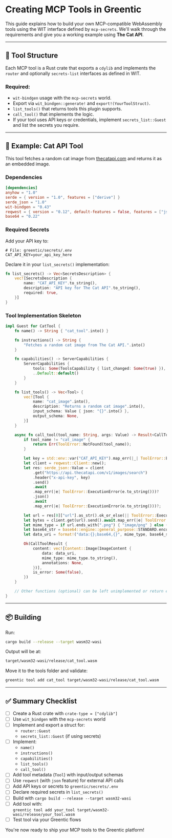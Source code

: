 # Creating MCP Tools in Greentic

This guide explains how to build your own MCP-compatible WebAssembly tools using the WIT interface defined by `mcp-secrets`. We'll walk through the requirements and give you a working example using **The Cat API**.

---

## 🧱 Tool Structure

Each MCP tool is a Rust crate that exports a `cdylib` and implements the `router` and optionally `secrets-list` interfaces as defined in WIT.

### Required:

- `wit-bindgen` usage with the `mcp-secrets` world.
- Export via `wit_bindgen::generate!` and `export!(YourToolStruct)`.
- `list_tools()` that returns tools this plugin supports.
- `call_tool()` that implements the logic.
- If your tool uses API keys or credentials, implement `secrets_list::Guest` and list the secrets you require.

---

## 🧪 Example: Cat API Tool

This tool fetches a random cat image from [thecatapi.com](https://developers.thecatapi.com/) and returns it as an embedded image.

### Dependencies

```toml
[dependencies]
anyhow = "1.0"
serde = { version = "1.0", features = ["derive"] }
serde_json = "1.0"
wit-bindgen = "0.43"
reqwest = { version = "0.12", default-features = false, features = ["json"] }
base64 = "0.22"
```

### Required Secrets

Add your API key to:

```env
# File: greentic/secrets/.env
CAT_API_KEY=your_api_key_here
```

Declare it in your `list_secrets()` implementation:

```rust
fn list_secrets() -> Vec<SecretsDescription> {
    vec![SecretsDescription {
        name: "CAT_API_KEY".to_string(),
        description: "API key for The Cat API".to_string(),
        required: true,
    }]
}
```

### Tool Implementation Skeleton

```rust
impl Guest for CatTool {
    fn name() -> String { "cat_tool".into() }

    fn instructions() -> String {
        "Fetches a random cat image from The Cat API.".into()
    }

    fn capabilities() -> ServerCapabilities {
        ServerCapabilities {
            tools: Some(ToolsCapability { list_changed: Some(true) }),
            ..Default::default()
        }
    }

    fn list_tools() -> Vec<Tool> {
        vec![Tool {
            name: "cat_image".into(),
            description: "Returns a random cat image".into(),
            input_schema: Value { json: "{}".into() },
            output_schema: None,
        }]
    }

    async fn call_tool(tool_name: String, args: Value) -> Result<CallToolResult, ToolError> {
        if tool_name != "cat_image" {
            return Err(ToolError::NotFound(tool_name));
        }

        let key = std::env::var("CAT_API_KEY").map_err(|_| ToolError::ExecutionError("Missing CAT_API_KEY".into()))?;
        let client = reqwest::Client::new();
        let res: serde_json::Value = client
            .get("https://api.thecatapi.com/v1/images/search")
            .header("x-api-key", key)
            .send()
            .await
            .map_err(|e| ToolError::ExecutionError(e.to_string()))?
            .json()
            .await
            .map_err(|e| ToolError::ExecutionError(e.to_string()))?;

        let url = res[0]["url"].as_str().ok_or_else(|| ToolError::ExecutionError("No URL in response".into()))?;
        let bytes = client.get(url).send().await.map_err(|e| ToolError::ExecutionError(e.to_string()))?.bytes().await.map_err(|e| ToolError::ExecutionError(e.to_string()))?;
        let mime_type = if url.ends_with(".png") { "image/png" } else { "image/jpeg" };
        let base64_str = base64::engine::general_purpose::STANDARD.encode(bytes);
        let data_uri = format!("data:{};base64,{}", mime_type, base64_str);

        Ok(CallToolResult {
            content: vec![Content::Image(ImageContent {
                data: data_uri,
                mime_type: mime_type.to_string(),
                annotations: None,
            })],
            is_error: Some(false),
        })
    }

    // Other functions (optional) can be left unimplemented or return empty
}
```

---

## 📦 Building

Run:

```bash
cargo build --release --target wasm32-wasi
```

Output will be at:

```sh
target/wasm32-wasi/release/cat_tool.wasm
```

Move it to the tools folder and validate:

```bash
greentic tool add cat_tool target/wasm32-wasi/release/cat_tool.wasm
```

---

## ✅ Summary Checklist

- [ ] Create a Rust crate with `crate-type = ["cdylib"]`
- [ ] Use `wit_bindgen` with the `mcp-secrets` world
- [ ] Implement and export a struct for:
  - `router::Guest`
  - `secrets_list::Guest` (if using secrets)
- [ ] Implement:
  - `name()`
  - `instructions()`
  - `capabilities()`
  - `list_tools()`
  - `call_tool()`
- [ ] Add tool metadata (`Tool`) with input/output schemas
- [ ] Use `reqwest` (with `json` feature) for external API calls
- [ ] Add API keys or secrets to `greentic/secrets/.env`
- [ ] Declare required secrets in `list_secrets()`
- [ ] Build with `cargo build --release --target wasm32-wasi`
- [ ] Add tool with:  
  `greentic tool add your_tool target/wasm32-wasi/release/your_tool.wasm`
- [ ] Test tool via your Greentic flows

You're now ready to ship your MCP tools to the Greentic platform!


